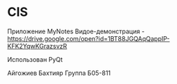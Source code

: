# CIS
Приложение MyNotes
Видое-демонстрация - https://drive.google.com/open?id=1BT88JGQAqQappIP-KFK2YqwKGrazsvzR

Использован PyQt

Айгожиев Бахтияр
Группа Б05-811
